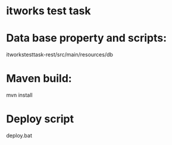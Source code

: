 # itworks test task

# Data base property and scripts:
itworkstesttask-rest/src/main/resources/db

# Maven build:
mvn install

# Deploy script 
deploy.bat